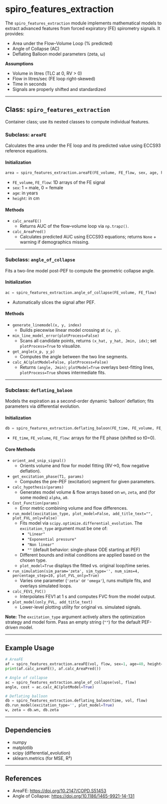 # spiro_features_extraction

The `spiro_features_extraction` module implements mathematical models to extract advanced features from forced expiratory (FE) spirometry signals. It provides:

- Area under the Flow–Volume Loop (% predicted)
- Angle of Collapse (AC)
- Deflating Balloon model parameters (zeta, ω)

**Assumptions**

- Volume in litres (TLC at 0, RV > 0)
- Flow in litres/sec (FE loop right-skewed)
- Time in seconds
- Signals are properly shifted and standardized

---

## Class: `spiro_features_extraction`

Container class; use its nested classes to compute individual features.

### Subclass: `areaFE`

Calculates the area under the FE loop and its predicted value using ECCS93 reference equations.

#### Initialization
```python
area = spiro_features_extraction.areaFE(FE_volume, FE_flow, sex, age, height)
```

- `FE_volume`, `FE_flow`: 1D arrays of the FE signal
- `sex`: 1 = male, 0 = female
- `age`: in years
- `height`: in cm

#### Methods
- `calc_areaFE()`
  - Returns AUC of the flow–volume loop via `np.trapz()`.
- `calc_AreaPred()`
  - Calculates predicted AUC using ECCS93 equations; returns `None` + warning if demographics missing.

---

### Subclass: `angle_of_collapse`

Fits a two-line model post-PEF to compute the geometric collapse angle.

#### Initialization
```python
ac = spiro_features_extraction.angle_of_collapse(FE_volume, FE_flow)
```

- Automatically slices the signal after PEF.

#### Methods
- `generate_linemodel(x, y, index)`
  - Builds piecewise linear model crossing at `(x, y)`.
- `min_line_model_error(plotProcess=False)`
  - Scans all candidate points, returns `(x_hat, y_hat, Jmin, idx)`; set `plotProcess=True` to visualize.
- `get_angle(x_p, y_p)`
  - Computes the angle between the two line segments.
- `calc_AC(plotModel=False, plotProcess=False)`
  - Returns `(angle, Jmin)`; `plotModel=True` overlays best-fitting lines, `plotProcess=True` shows intermediate fits.

---

### Subclass: `deflating_baloon`

Models the expiration as a second-order dynamic ‘balloon’ deflation; fits parameters via differential evolution.

#### Initialization
```python
db = spiro_features_extraction.deflating_baloon(FE_time, FE_volume, FE_flow)
```

- `FE_time`, `FE_volume`, `FE_flow`: arrays for the FE phase (shifted so t0=0).

#### Core Methods
- `orient_and_snip_signal()`
  - Orients volume and flow for model fitting (RV→0, flow negative deflation).
- `get_excitation_phase(T1, params)`
  - Computes the pre-PEF (excitation) segment for given parameters.
- `calc_hypothesis(params)`
  - Generates model volume & flow arrays based on `wn`, `zeta`, and (for some modes) `alpha`, `a0`.
- `Cost_Function(params)`
  - Error metric combining volume and flow differences.
- `run_model(excitation_type, plot_model=False, add_title_text="", plot_FVL_only=False)`
  - Fits model via `scipy.optimize.differential_evolution`. The `excitation_type` argument must be one of:
    - `"Linear"`
    - `"Exponential pressure"`
    - `"Non linear"`
    - `""` (default behavior: single-phase ODE starting at PEF)
  - Different bounds and initial conditions are applied based on the chosen type.
  - `plot_model=True` displays the fitted vs. original loop/time series.
- `run_simulation(sim_param='zeta', sim_type='', num_sims=4, percentage_step=10, plot_FVL_only=True)`
  - Varies one parameter (`'zeta'` or `'omega'`), runs multiple fits, and overlays simulated loops.
- `calc_FEV1_FVC()`
  - Interpolates FEV1 at 1 s and computes FVC from the model output.
- `plot_model(only_FVL, add_title_text)`
  - Lower-level plotting utility for original vs. simulated signals.


**Note:** The `excitation_type` argument actively alters the optimization strategy and model form. Pass an empty string (`""`) for the default PEF-driven model.

---

## Example Usage
```python
# AreaFE
af = spiro_features_extraction.areaFE(vol, flow, sex=1, age=40, height=170)
print(af.calc_areaFE(), af.calc_AreaPred())

# Angle of collapse
ac = spiro_features_extraction.angle_of_collapse(vol, flow)
angle, cost = ac.calc_AC(plotModel=True)

# Deflating balloon
db = spiro_features_extraction.deflating_baloon(time, vol, flow)
db.run_model(excitation_type='', plot_model=True)
w, zeta = db.wn, db.zeta
```

---

## Dependencies
- numpy
- matplotlib
- scipy (differential_evolution)
- sklearn.metrics (for MSE, R²)

---

## References
- AreaFE: https://doi.org/10.2147/COPD.S51453
- Angle of Collapse: https://doi.org/10.1186/1465-9921-14-131
